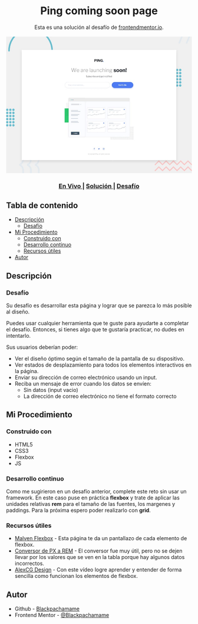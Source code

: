 <h1 align="center">Ping coming soon page</h1>

<div align="center">
   Esta es una solución al desafío de <a href="https://www.frontendmentor.io/">frontendmentor.io</a>.
</div>
<br>
<div align="center">
<img src="design/desktop-preview.jpg"></img>
  <h3>
    <a href="https://frontendmentor/newbie/ping-coming-soon-page/" color="white">
      En Vivo
    </a>
    <span> | </span>
    <a href="https://www.frontendmentor.io/solutions/ping-coming-soon-page-con-flexbox-57bttc1yd">
      Solución
    </a>
   <span> | </span>
    <a href="https://www.frontendmentor.io/challenges/ping-single-column-coming-soon-page-5cadd051fec04111f7b848da">
      Desafío
    </a>
  </h3>
</div>

## Tabla de contenido

- [Descripción](#descripción)
  - [Desafío](#desafío)
- [Mi Procedimiento](#mi-procedimiento)
  - [Construido con](#construido-con)
  - [Desarrollo continuo](#desarrollo-continuo)
  - [Recursos útiles](#recursos-útiles)
- [Autor](#autor)

## Descripción

### Desafío

Su desafío es desarrollar esta página y lograr que se parezca lo más posible al diseño.

Puedes usar cualquier herramienta que te guste para ayudarte a completar el desafío. Entonces, si tienes algo que te gustaría practicar, no dudes en intentarlo.

Sus usuarios deberían poder:

- Ver el diseño óptimo según el tamaño de la pantalla de su dispositivo.
- Ver estados de desplazamiento para todos los elementos interactivos en la página.
- Enviar su dirección de correo electrónico usando un input.
- Reciba un mensaje de error cuando los datos se envíen:
  - Sin datos (input vacio)
  - La dirección de correo electrónico no tiene el formato correcto

## Mi Procedimiento

### Construido con

- HTML5
- CSS3
- Flexbox
- JS

### Desarrollo continuo

Como me sugirieron en un desafío anterior, complete este reto sin usar un framework. En este caso puse en práctica **flexbox** y trate de aplicar las unidades relativas **rem** para el tamaño de las fuentes, los margenes y paddings. Para la próxima espero poder realizarlo con **grid**.

### Recursos útiles

- [Malven Flexbox](https://flexbox.malven.co) - Esta página te da un pantallazo de cada elemento de flexbox.
- [Conversor de PX a REM](https://nekocalc.com/es/px-a-rem-conversor) - El conversor fue muy útil, pero no se dejen llevar por los valores que se ven en la tabla porque hay algunos datos incorrectos.
- [AlexCG Design](https://www.youtube.com/watch?v=YYlHGRkwz7U) - Con este vídeo logre aprender y entender de forma sencilla como funcionan los elementos de flexbox.

## Autor

- Github - [Blackpachamame](https://github.com/Blackpachamame)
- Frontend Mentor - [@Blackpachamame](https://www.frontendmentor.io/profile/Blackpachamame)
